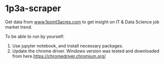 # 1p3a-scraper
Get data from www.1point3acres.com to get insight on IT & Data Science job market trend.

To be able to run by yourself:

1. Use jupyter notebook, and install necessary packages.
2. Update the chrome driver. Windows version was tested and downloaded from here.https://chromedriver.chromium.org/